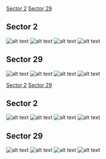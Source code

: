 [Sector 2](#sector2)
[Sector 29](#sector29)

<a name = "sector2"></a>
## Sector 2
![alt text](/tt/WASP-146_Sector_2/WASP-146_Sector_2_a_TimeSeries.png)
![alt text](/tt/WASP-146_Sector_2/WASP-146_Sector_2_b_FoldedLightCurve.png)
![alt text](/tt/WASP-146_Sector_2/WASP-146_Sector_2_b_IndividualTransitsWithFit.png)
![alt text](/tt/WASP-146_Sector_2/WASP-146_Sector_2_c_TimingResiduals.png)

<a name = "sector29"></a>
## Sector 29
![alt text](/tt/WASP-146_Sector_29/WASP-146_Sector_29_a_TimeSeries.png)
![alt text](/tt/WASP-146_Sector_29/WASP-146_Sector_29_b_FoldedLightCurve.png)
![alt text](/tt/WASP-146_Sector_29/WASP-146_Sector_29_b_IndividualTransitsWithFit.png)
![alt text](/tt/WASP-146_Sector_29/WASP-146_Sector_29_c_TimingResiduals.png)

[Sector 2](#sector2)
[Sector 29](#sector29)

<a name = "sector2"></a>
## Sector 2
![alt text](/tt/WASP-146_Sector_2/WASP-146_Sector_2_a_TimeSeries.png)
![alt text](/tt/WASP-146_Sector_2/WASP-146_Sector_2_b_FoldedLightCurve.png)
![alt text](/tt/WASP-146_Sector_2/WASP-146_Sector_2_b_IndividualTransitsWithFit.png)
![alt text](/tt/WASP-146_Sector_2/WASP-146_Sector_2_c_TimingResiduals.png)

<a name = "sector29"></a>
## Sector 29
![alt text](/tt/WASP-146_Sector_29/WASP-146_Sector_29_a_TimeSeries.png)
![alt text](/tt/WASP-146_Sector_29/WASP-146_Sector_29_b_FoldedLightCurve.png)
![alt text](/tt/WASP-146_Sector_29/WASP-146_Sector_29_b_IndividualTransitsWithFit.png)
![alt text](/tt/WASP-146_Sector_29/WASP-146_Sector_29_c_TimingResiduals.png)

